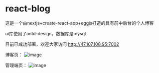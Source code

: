 # react-blog

这是一个由nextjs+create-react-app+eggjs打造的具有前中后台的个人博客

ui库使用了antd-design，数据库是mysql

目前已成功部署，欢迎大家访问 http://47.107.108.95:7002

博客页：
![image](https://user-images.githubusercontent.com/58356486/151473267-a621fe73-0719-4f64-8474-78a0921132e9.png)

管理端页：
 ![image](https://user-images.githubusercontent.com/58356486/151473432-8772d97c-03ae-4f6a-bb45-f0466e29c537.png)
